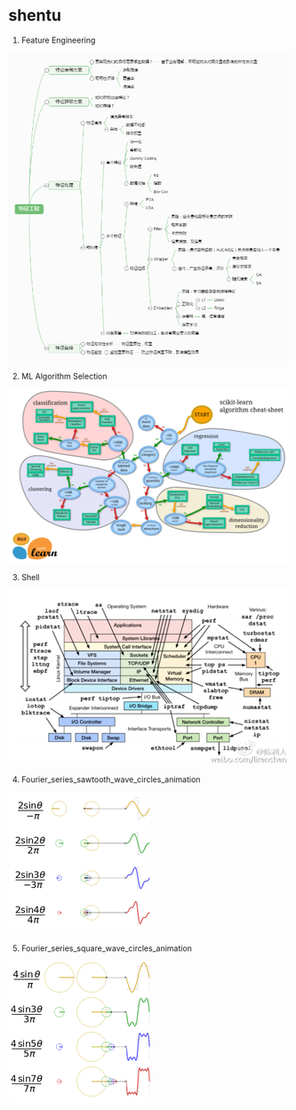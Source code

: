 # shentu

1. Feature Engineering

![feature_selection](pics/feature_engineering.jpg)

2. ML Algorithm Selection

![ml_algorithm_selection](pics/scikit-learn.png)

3. Shell

![shell](pics/shell.jpg)

4. Fourier_series_sawtooth_wave_circles_animation 

![Fourier_series_sawtooth_wave_circles_animation](pics/Fourier_series_sawtooth_wave_circles_animation.gif)

5. Fourier_series_square_wave_circles_animation 

![Fourier_series_square_wave_circles_animation](pics/Fourier_series_square_wave_circles_animation.gif)
